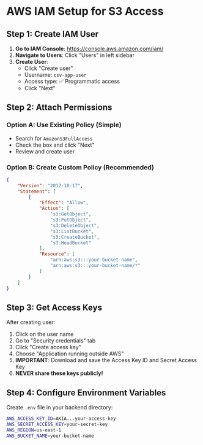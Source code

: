 # AWS IAM Setup for S3 Access

## Step 1: Create IAM User

1. **Go to IAM Console**: https://console.aws.amazon.com/iam/
2. **Navigate to Users**: Click "Users" in left sidebar
3. **Create User**:
   - Click "Create user"
   - Username: `csv-app-user`
   - Access type: ✅ Programmatic access
   - Click "Next"

## Step 2: Attach Permissions

### Option A: Use Existing Policy (Simple)
- Search for `AmazonS3FullAccess`
- Check the box and click "Next"
- Review and create user

### Option B: Create Custom Policy (Recommended)

```json
{
    "Version": "2012-10-17",
    "Statement": [
        {
            "Effect": "Allow",
            "Action": [
                "s3:GetObject",
                "s3:PutObject",
                "s3:DeleteObject",
                "s3:ListBucket",
                "s3:CreateBucket",
                "s3:HeadBucket"
            ],
            "Resource": [
                "arn:aws:s3:::your-bucket-name",
                "arn:aws:s3:::your-bucket-name/*"
            ]
        }
    ]
}
```

## Step 3: Get Access Keys

After creating user:
1. Click on the user name
2. Go to "Security credentials" tab
3. Click "Create access key"
4. Choose "Application running outside AWS"
5. **IMPORTANT**: Download and save the Access Key ID and Secret Access Key
6. **NEVER share these keys publicly!**

## Step 4: Configure Environment Variables

Create `.env` file in your backend directory:

```bash
AWS_ACCESS_KEY_ID=AKIA...your-access-key
AWS_SECRET_ACCESS_KEY=your-secret-key
AWS_REGION=us-east-1
AWS_BUCKET_NAME=your-bucket-name
```